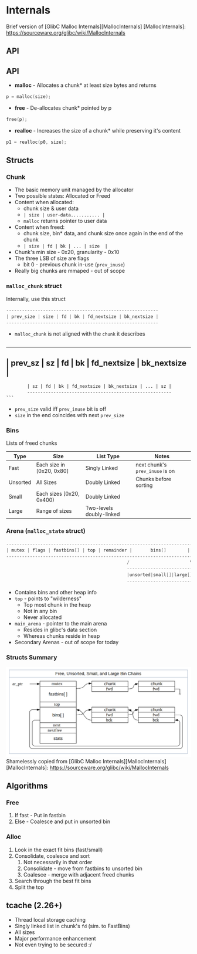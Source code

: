 # Internals
Brief version of [GlibC Malloc Internals][MallocInternals]
[MallocInternals]: https://sourceware.org/glibc/wiki/MallocInternals


## API


## API
* __malloc__ - Allocates a chunk* at least size bytes and returns
```C
p = malloc(size);
```

* __free__ - De-allocates chunk* pointed by p
```C
free(p);
```

* __realloc__ - Increases the size of a chunk* while preserving it's content
```C
p1 = realloc(p0, size);
```


## Structs


### Chunk
* The basic memory unit managed by the allocator
* Two possible states: Allocated or Freed
* Content when allocated:
    - chunk size & user data
    - `| size | user-data........... |`
    - `malloc` returns pointer to user data
* Content when freed:
    - chunk size, bin* data, and chunk size once again in the end of the chunk
    - `| size | fd | bk | ... | size  |`
* Chunk's min size - 0x20, granularity - 0x10
* The three LSB of size are flags
    - bit 0 - previous chunk in-use (`prev_inuse`)
* Really big chunks are mmaped - out of scope


### `malloc_chunk` struct
Internally, use this struct
```C
----------------------------------------------------------
| prev_size | size | fd | bk | fd_nextsize | bk_nextsize |
----------------------------------------------------------
```
* `malloc_chunk` is not aligned with the `chunk` it describes
    ```C
 ------------------------------------------------------
 | prev_sz | sz | fd | bk | fd_nextsize | bk_nextsize |
 -----------------------------------------------------------------
            | sz | fd | bk | fd_nextsize | bk_nextsize | ... | sz |
            -------------------------------------------------------
    ```
* `prev_size` valid iff `prev_inuse` bit is off
* `size` in the end coincides with next `prev_size`


### Bins
Lists of freed chunks

| Type | Size |  List Type | Notes|
|------|------|------------|------|
| Fast | Each size in [0x20, 0x80] | Singly Linked | next chunk's `prev_inuse` is on |
| Unsorted | All Sizes | Doubly Linked | Chunks before sorting 
| Small | Each sizes [0x20, 0x400) | Doubly Linked | |
| Large | Range of sizes | Two-levels doubly-linked | |


### Arena (`malloc_state` struct)
```C
--------------------------------------------------------------------------
| mutex | flags | fastbins[] | top | remainder |       bins[]        |...|
--------------------------------------------------------------------------
                                              /                       \
                                              --------------------------
                                              |unsorted|small[]|large[]|
                                              --------------------------
```
* Contains bins and other heap info
* `top` - points to "wilderness" 
    - Top most chunk in the heap
    - Not in any bin
    - Never allocated
* `main_arena` - pointer to the main arena
    - Resides in glibc's data section
    - Whereas chunks reside in heap
* Secondary Arenas - out of scope for today


### Structs Summary
![arena and bins](content/arena_and_bins.png)
Shamelessly copied from [GlibC Malloc Internals][MallocInternals]
[MallocInternals]: https://sourceware.org/glibc/wiki/MallocInternals


## Algorithms


### Free
1. If fast - Put in fastbin
2. Else - Coalesce and put in unsorted bin


### Alloc
1. Look in the exact fit bins (fast/small)
2. Consolidate, coalesce and sort
    1. Not necessarily in that order
    2. Consolidate - move from fastbins to unsorted bin
    3. Coalesce - merge with adjacent freed chunks
3. Search through the best fit bins
4. Split the top


## tcache (2.26+)
* Thread local storage caching
* Singly linked list in chunk's `fd` (sim. to FastBins)
* All sizes
* Major performance enhancement 
* Not even trying to be secured :/
